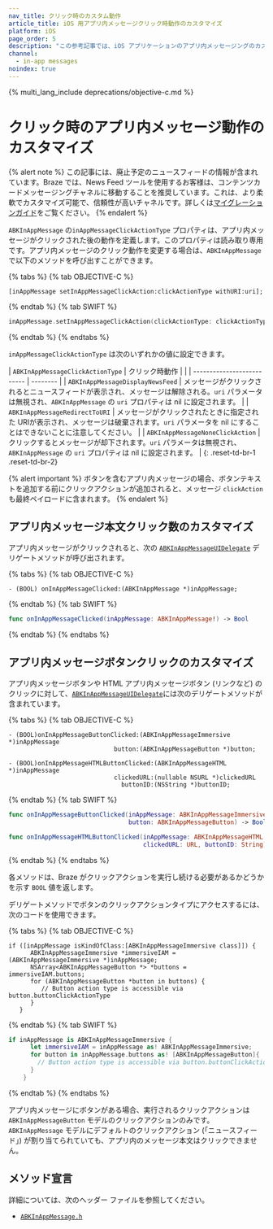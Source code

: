 ```yaml
---
nav_title: クリック時のカスタム動作
article_title: iOS 用アプリ内メッセージクリック時動作のカスタマイズ
platform: iOS
page_order: 5
description: "この参考記事では、iOS アプリケーションのアプリ内メッセージングのカスタムクリック時動作について説明します。"
channel:
  - in-app messages
noindex: true
---
```


{% multi_lang_include deprecations/objective-c.md %}

# クリック時のアプリ内メッセージ動作のカスタマイズ

{% alert note %}
この記事には、廃止予定のニュースフィードの情報が含まれています。Braze では、News Feed ツールを使用するお客様は、コンテンツカードメッセージングチャネルに移動することを推奨しています。これは、より柔軟でカスタマイズ可能で、信頼性が高いチャネルです。詳しくは[マイグレーションガイド]({{site.baseurl}}/user_guide/message_building_by_channel/content_cards/migrating_from_news_feed/)をご覧ください。
{% endalert %}

`ABKInAppMessage` の`inAppMessageClickActionType` プロパティは、アプリ内メッセージがクリックされた後の動作を定義します。このプロパティは読み取り専用です。アプリ内メッセージのクリック動作を変更する場合は、`ABKInAppMessage` で以下のメソッドを呼び出すことができます。

{% tabs %}
{% tab OBJECTIVE-C %}

```objc
[inAppMessage setInAppMessageClickAction:clickActionType withURI:uri];
```

{% endtab %}
{% tab SWIFT %}

```swift
inAppMessage.setInAppMessageClickAction(clickActionType: clickActionType, withURI: uri)
```

{% endtab %}
{% endtabs %}

`inAppMessageClickActionType` は次のいずれかの値に設定できます。

| `ABKInAppMessageClickActionType` | クリック時動作 | |
| -------------------------- | -------- |
| `ABKInAppMessageDisplayNewsFeed` | メッセージがクリックされるとニュースフィードが表示され、メッセージは解除される。`uri` パラメータは無視され、`ABKInAppMessage` の `uri` プロパティは nil に設定されます。 |
| `ABKInAppMessageRedirectToURI` | メッセージがクリックされたときに指定された URIが表示され、メッセージは破棄されます。`uri` パラメータを nil にすることはできないことに注意してください。 |
| `ABKInAppMessageNoneClickAction` | クリックするとメッセージが却下されます。`uri` パラメータは無視され、`ABKInAppMessage` の `uri` プロパティは nil に設定されます。 |
{: .reset-td-br-1 .reset-td-br-2}

{% alert important %}
ボタンを含むアプリ内メッセージの場合、ボタンテキストを追加する前にクリックアクションが追加されると、メッセージ `clickAction` も最終ペイロードに含まれます。
{% endalert %}

## アプリ内メッセージ本文クリック数のカスタマイズ

アプリ内メッセージがクリックされると、次の [`ABKInAppMessageUIDelegate`][34] デリゲートメソッドが呼び出されます。

{% tabs %}
{% tab OBJECTIVE-C %}

```objc
- (BOOL) onInAppMessageClicked:(ABKInAppMessage *)inAppMessage;
```

{% endtab %}
{% tab SWIFT %}

```swift
func onInAppMessageClicked(inAppMessage: ABKInAppMessage!) -> Bool
```

{% endtab %}
{% endtabs %}

## アプリ内メッセージボタンクリックのカスタマイズ

アプリ内メッセージボタンや HTML アプリ内メッセージボタン (リンクなど) のクリックに対して、[`ABKInAppMessageUIDelegate`][34]には次のデリゲートメソッドが含まれています。

{% tabs %}
{% tab OBJECTIVE-C %}

```objc
- (BOOL)onInAppMessageButtonClicked:(ABKInAppMessageImmersive *)inAppMessage
                             button:(ABKInAppMessageButton *)button;

- (BOOL)onInAppMessageHTMLButtonClicked:(ABKInAppMessageHTML *)inAppMessage
                             clickedURL:(nullable NSURL *)clickedURL
                               buttonID:(NSString *)buttonID;
```

{% endtab %}
{% tab SWIFT %}

```swift
func onInAppMessageButtonClicked(inAppMessage: ABKInAppMessageImmersive!,
                                 button: ABKInAppMessageButton) -> Bool

func onInAppMessageHTMLButtonClicked(inAppMessage: ABKInAppMessageHTML!,
                                     clickedURL: URL, buttonID: String) -> Bool
```

{% endtab %}
{% endtabs %}

各メソッドは、Braze がクリックアクションを実行し続ける必要があるかどうかを示す `BOOL` 値を返します。

デリゲートメソッドでボタンのクリックアクションタイプにアクセスするには、次のコードを使用できます。

{% tabs %}
{% tab OBJECTIVE-C %}

```objc
if ([inAppMessage isKindOfClass:[ABKInAppMessageImmersive class]]) {
      ABKInAppMessageImmersive *immersiveIAM = (ABKInAppMessageImmersive *)inAppMessage;
      NSArray<ABKInAppMessageButton *> *buttons = immersiveIAM.buttons;
      for (ABKInAppMessageButton *button in buttons) {
         // Button action type is accessible via button.buttonClickActionType
      }
   }
```

{% endtab %}
{% tab SWIFT %}

```swift
if inAppMessage is ABKInAppMessageImmersive {
      let immersiveIAM = inAppMessage as! ABKInAppMessageImmersive;
      for button in inAppMessage.buttons as! [ABKInAppMessageButton]{
        // Button action type is accessible via button.buttonClickActionType
      }
    }
```

{% endtab %}
{% endtabs %}

アプリ内メッセージにボタンがある場合、実行されるクリックアクションは `ABKInAppMessageButton` モデルのクリックアクションのみです。`ABKInAppMessage` モデルにデフォルトのクリックアクション (「ニュースフィード」) が割り当てられていても、アプリ内のメッセージ本文はクリックできません。

## メソッド宣言

詳細については、次のヘッダー ファイルを参照してください。

- [`ABKInAppMessage.h`][14]

[34]: https://github.com/Appboy/appboy-ios-sdk/blob/master/AppboyUI/ABKInAppMessage/ABKInAppMessageUIDelegate.h
[14]: https://github.com/Appboy/appboy-ios-sdk/blob/master/AppboyKit/include/ABKInAppMessage.h
